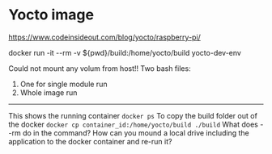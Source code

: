 # Yocto image
https://www.codeinsideout.com/blog/yocto/raspberry-pi/

docker run -it --rm -v ${pwd}/build:/home/yocto/build yocto-dev-env

Could not mount any volum from host!!
Two bash files:
1. One for single module run
2. Whole image run


***
This shows the running container
`docker ps` 
To copy the build folder out of the docker
`docker cp container_id:/home/yocto/build ./build`
What does --rm do in the command?
How can you mound a local drive including the application to the docker container and re-run it?